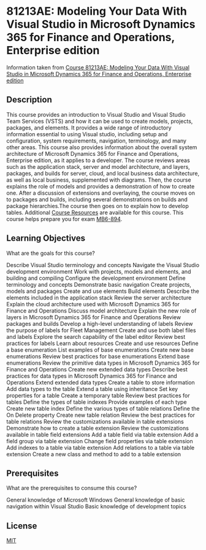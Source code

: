 # 81213AE: Modeling Your Data With Visual Studio in Microsoft Dynamics 365 for Finance and Operations, Enterprise edition 

Information taken from [Course 81213AE: Modeling Your Data With Visual Studio in Microsoft Dynamics 365 for Finance and Operations, Enterprise edition](https://mbspartner.microsoft.com/D365/CourseOverview/1636)

## Description

This course provides an introduction to Visual Studio and Visual Studio Team Services (VSTS) and how it can be used to create models, projects, packages, and elements. It provides a wide range of introductory information essential to using Visual studio, including setup and configuration, system requirements, navigation, terminology, and many other areas. This course also provides information about the overall system architecture of Microsoft Dynamics 365 for Finance and Operations, Enterprise edition, as it applies to a developer. The course reviews areas such as the application stack, server and model architecture, and layers, packages, and builds for server, cloud, and local business data architecture, as well as local business, supplemented with diagrams. Then, the course explains the role of models and provides a demonstration of how to create one. After a discussion of extensions and overlaying, the course moves on to packages and builds, including several demonstrations on builds and package hierarchies.The course then goes on to explain how to develop tables.
Additional [Course Resources](https://mbspartner.microsoft.com/D365E/Resources/1636) are available for this course. 
This course helps prepare you for exam [MB6-894](https://mbspartner.microsoft.com/D365E/ExamPreparationGuides/211).

## Learning Objectives
What are the goals for this course?

Describe Visual Studio terminology and concepts
Navigate the Visual Studio development environment
Work with projects, models and elements, and building and compiling
Configure the development environment
Define terminology and concepts
Demonstrate basic navigation
Create projects, models and packages
Create and use elements
Build elements
Describe the elements included in the application stack
Review the server architecture
Explain the cloud architecture used with Microsoft Dynamics 365 for Finance and Operations
Discuss model architecture
Explain the new role of layers in Microsoft Dynamics 365 for Finance and Operations
Review packages and builds
Develop a high-level understanding of labels
Review the purpose of labels for Fleet Management
Create and use both label files and labels
Explore the search capability of the label editor
Review best practices for labels
Learn about resources
Create and use resources
Define a base enumeration
List examples of base enumerations
Create new base enumerations
Review best practices for base enumerations
Extend base enumerations
Review the primitive data types in Microsoft Dynamics 365 for Finance and Operations
Create new extended data types
Describe best practices for data types in Microsoft Dynamics 365 for Finance and Operations
Extend extended data types
Create a table to store information
Add data types to the table
Extend a table using inheritance
Set key properties for a table
Create a temporary table
Review best practices for tables
Define the types of table indexes
Provide examples of each type
Create new table index
Define the various types of table relations
Define the On Delete property
Create new table relation
Review the best practices for table relations
Review the customizations available in table extensions
Demonstrate how to create a table extension
Review the customizations available in table field extensions
Add a table field via table extension
Add a field group via table extension
Change field properties via table extension
Add indexes to a table via table extension
Add relations to a table via table extension
Create a new class and method to add to a table extension

## Prerequisites
What are the prerequisites to consume this course?

General knowledge of Microsoft Windows
General knowledge of basic navigation within Visual Studio
Basic knowledge of development topics

## License
[MIT](https://choosealicense.com/licenses/mit/)
